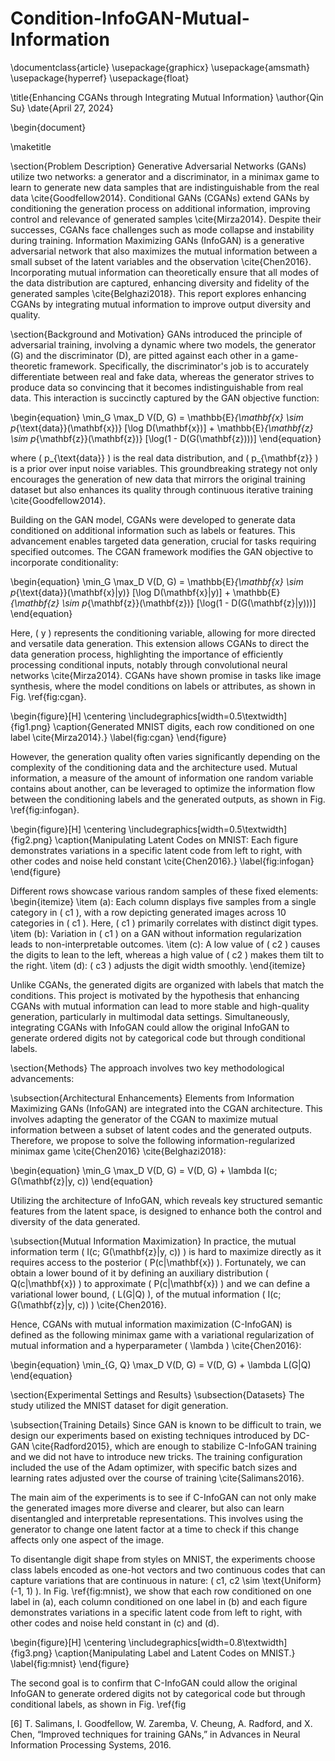 # Condition-InfoGAN-Mutual-Information

\documentclass{article}
\usepackage{graphicx}
\usepackage{amsmath}
\usepackage{hyperref}
\usepackage{float}

\title{Enhancing CGANs through Integrating Mutual Information}
\author{Qin Su}
\date{April 27, 2024}

\begin{document}

\maketitle

\section{Problem Description}
Generative Adversarial Networks (GANs) utilize two networks: a generator and a discriminator, in a minimax game to learn to generate new data samples that are indistinguishable from the real data \cite{Goodfellow2014}. Conditional GANs (CGANs) extend GANs by conditioning the generation process on additional information, improving control and relevance of generated samples \cite{Mirza2014}. Despite their successes, CGANs face challenges such as mode collapse and instability during training. Information Maximizing GANs (InfoGAN) is a generative adversarial network that also maximizes the mutual information between a small subset of the latent variables and the observation \cite{Chen2016}. Incorporating mutual information can theoretically ensure that all modes of the data distribution are captured, enhancing diversity and fidelity of the generated samples \cite{Belghazi2018}. This report explores enhancing CGANs by integrating mutual information to improve output diversity and quality.

\section{Background and Motivation}
GANs introduced the principle of adversarial training, involving a dynamic where two models, the generator (G) and the discriminator (D), are pitted against each other in a game-theoretic framework. Specifically, the discriminator's job is to accurately differentiate between real and fake data, whereas the generator strives to produce data so convincing that it becomes indistinguishable from real data. This interaction is succinctly captured by the GAN objective function:

\begin{equation}
\min_G \max_D V(D, G) = \mathbb{E}_{\mathbf{x} \sim p_{\text{data}}(\mathbf{x})} [\log D(\mathbf{x})] + \mathbb{E}_{\mathbf{z} \sim p_{\mathbf{z}}(\mathbf{z})} [\log(1 - D(G(\mathbf{z})))]
\end{equation}

where \( p_{\text{data}} \) is the real data distribution, and \( p_{\mathbf{z}} \) is a prior over input noise variables. This groundbreaking strategy not only encourages the generation of new data that mirrors the original training dataset but also enhances its quality through continuous iterative training \cite{Goodfellow2014}.

Building on the GAN model, CGANs were developed to generate data conditioned on additional information such as labels or features. This advancement enables targeted data generation, crucial for tasks requiring specified outcomes. The CGAN framework modifies the GAN objective to incorporate conditionality:

\begin{equation}
\min_G \max_D V(D, G) = \mathbb{E}_{\mathbf{x} \sim p_{\text{data}}(\mathbf{x}|y)} [\log D(\mathbf{x}|y)] + \mathbb{E}_{\mathbf{z} \sim p_{\mathbf{z}}(\mathbf{z})} [\log(1 - D(G(\mathbf{z}|y)))]
\end{equation}

Here, \( y \) represents the conditioning variable, allowing for more directed and versatile data generation. This extension allows CGANs to direct the data generation process, highlighting the importance of efficiently processing conditional inputs, notably through convolutional neural networks \cite{Mirza2014}. CGANs have shown promise in tasks like image synthesis, where the model conditions on labels or attributes, as shown in Fig. \ref{fig:cgan}.

\begin{figure}[H]
\centering
\includegraphics[width=0.5\textwidth]{fig1.png}
\caption{Generated MNIST digits, each row conditioned on one label \cite{Mirza2014}.}
\label{fig:cgan}
\end{figure}

However, the generation quality often varies significantly depending on the complexity of the conditioning data and the architecture used. Mutual information, a measure of the amount of information one random variable contains about another, can be leveraged to optimize the information flow between the conditioning labels and the generated outputs, as shown in Fig. \ref{fig:infogan}.

\begin{figure}[H]
\centering
\includegraphics[width=0.5\textwidth]{fig2.png}
\caption{Manipulating Latent Codes on MNIST: Each figure demonstrates variations in a specific latent code from left to right, with other codes and noise held constant \cite{Chen2016}.}
\label{fig:infogan}
\end{figure}

Different rows showcase various random samples of these fixed elements:
\begin{itemize}
    \item (a): Each column displays five samples from a single category in \( c1 \), with a row depicting generated images across 10 categories in \( c1 \). Here, \( c1 \) primarily correlates with distinct digit types.
    \item (b): Variation in \( c1 \) on a GAN without information regularization leads to non-interpretable outcomes.
    \item (c): A low value of \( c2 \) causes the digits to lean to the left, whereas a high value of \( c2 \) makes them tilt to the right.
    \item (d): \( c3 \) adjusts the digit width smoothly. 
\end{itemize}

Unlike CGANs, the generated digits are organized with labels that match the conditions. This project is motivated by the hypothesis that enhancing CGANs with mutual information can lead to more stable and high-quality generation, particularly in multimodal data settings. Simultaneously, integrating CGANs with InfoGAN could allow the original InfoGAN to generate ordered digits not by categorical code but through conditional labels.

\section{Methods}
The approach involves two key methodological advancements:

\subsection{Architectural Enhancements}
Elements from Information Maximizing GANs (InfoGAN) are integrated into the CGAN architecture. This involves adapting the generator of the CGAN to maximize mutual information between a subset of latent codes and the generated outputs. Therefore, we propose to solve the following information-regularized minimax game \cite{Chen2016} \cite{Belghazi2018}:

\begin{equation}
\min_G \max_D V(D, G) = V(D, G) + \lambda I(c; G(\mathbf{z}|y, c))
\end{equation}

Utilizing the architecture of InfoGAN, which reveals key structured semantic features from the latent space, is designed to enhance both the control and diversity of the data generated.

\subsection{Mutual Information Maximization}
In practice, the mutual information term \( I(c; G(\mathbf{z}|y, c)) \) is hard to maximize directly as it requires access to the posterior \( P(c|\mathbf{x}) \). Fortunately, we can obtain a lower bound of it by defining an auxiliary distribution \( Q(c|\mathbf{x}) \) to approximate \( P(c|\mathbf{x}) \) and we can define a variational lower bound, \( L(G|Q) \), of the mutual information \( I(c; G(\mathbf{z}|y, c)) \) \cite{Chen2016}.

Hence, CGANs with mutual information maximization (C-InfoGAN) is defined as the following minimax game with a variational regularization of mutual information and a hyperparameter \( \lambda \) \cite{Chen2016}:

\begin{equation}
\min_{G, Q} \max_D V(D, G) = V(D, G) + \lambda L(G|Q)
\end{equation}

\section{Experimental Settings and Results}
\subsection{Datasets}
The study utilized the MNIST dataset for digit generation.

\subsection{Training Details}
Since GAN is known to be difficult to train, we design our experiments based on existing techniques introduced by DC-GAN \cite{Radford2015}, which are enough to stabilize C-InfoGAN training and we did not have to introduce new tricks. The training configuration included the use of the Adam optimizer, with specific batch sizes and learning rates adjusted over the course of training \cite{Salimans2016}.

The main aim of the experiments is to see if C-InfoGAN can not only make the generated images more diverse and clearer, but also can learn disentangled and interpretable representations. This involves using the generator to change one latent factor at a time to check if this change affects only one aspect of the image.

To disentangle digit shape from styles on MNIST, the experiments choose class labels encoded as one-hot vectors and two continuous codes that can capture variations that are continuous in nature: \( c1, c2 \sim \text{Uniform} (-1, 1) \). In Fig. \ref{fig:mnist}, we show that each row conditioned on one label in (a), each column conditioned on one label in (b) and each figure demonstrates variations in a specific latent code from left to right, with other codes and noise held constant in (c) and (d).

\begin{figure}[H]
\centering
\includegraphics[width=0.8\textwidth]{fig3.png}
\caption{Manipulating Label and Latent Codes on MNIST.}
\label{fig:mnist}
\end{figure}

The second goal is to confirm that C-InfoGAN could allow the original InfoGAN to generate ordered digits not by categorical code but through conditional labels, as shown in Fig. \ref{fig


[6] T. Salimans, I. Goodfellow, W. Zaremba, V. Cheung, A. Radford, and X. Chen, “Improved 
techniques for training GANs,” in Advances in Neural Information Processing Systems, 2016. 




